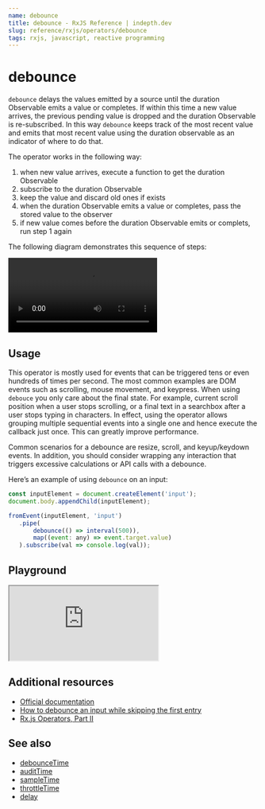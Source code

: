 ```yaml
---
name: debounce
title: debounce - RxJS Reference | indepth.dev
slug: reference/rxjs/operators/debounce
tags: rxjs, javascript, reactive programming  
---
```


# debounce

`debounce` delays the values emitted by a source until the duration Observable emits a value or completes. If within this time a new value arrives, the previous pending value is dropped and the duration Observable is re-subscribed. In this way `debounce` keeps track of the most recent value and emits that most recent value using the duration observable as an indicator of where to do that.

The operator works in the following way:
1. when new value arrives, execute a function to get the duration Observable
2. subscribe to the duration Observable
3. keep the value and discard old ones if exists
4. when the duration Observable emits a value or completes, pass the stored value to the observer
5. if new value comes before the duration Observable emits or complets, run step 1 again

The following diagram demonstrates this sequence of steps:

<video>
    <source src="https://images.indepth.dev/references/rxjs/operators/debounce.mp4" type="video/mp4">
</video>

## Usage

This operator is mostly used for events that can be triggered tens or even hundreds of times per second. The most common examples are DOM events such as scrolling, mouse movement, and keypress. When using `debouce` you only care about the final state. For example, current scroll position when a user stops scrolling, or a final text in a searchbox after a user stops typing in characters. In effect, using the operator allows grouping multiple sequential events into a single one and hence execute the callback just once. This can greatly improve performance.

Common scenarios for a debounce are resize, scroll, and keyup/keydown events. In addition, you should consider wrapping any interaction that triggers excessive calculations or API calls with a debounce.

Here’s an example of using `debounce` on an input:

```javascript
const inputElement = document.createElement('input');
document.body.appendChild(inputElement);

fromEvent(inputElement, 'input')
   .pipe(
       debounce(() => interval(500)),
       map((event: any) => event.target.value)
   ).subscribe(val => console.log(val));
```

## Playground

<iframe src="https://stackblitz.com/edit/indepth-rxjs-debounce?embed=1&file=index.ts"></iframe>

## Additional resources

- [Official documentation](https://rxjs-dev.firebaseapp.com/api/operators/debounce)
- [How to debounce an input while skipping the first entry](https://indepth.dev/posts/1444/how-to-debounce-an-input-while-skipping-the-first-entry)
- [Rx.js Operators, Part II](https://indepth.dev/posts/1445/rx-js-operators-part-ii)

## See also

- [debounceTime](https://indepth.dev/reference/rxjs/operators/debounce-time)
- [auditTime](https://indepth.dev/reference/rxjs/operators/audit-time)
- [sampleTime](https://indepth.dev/reference/rxjs/operators/sample-time)
- [throttleTime](https://indepth.dev/reference/rxjs/operators/throttle-time)
- [delay](https://indepth.dev/reference/rxjs/operators/delay)

